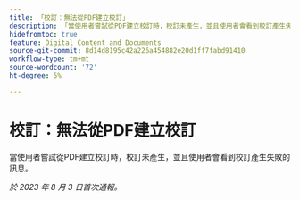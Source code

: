 ```yaml
---
title: 「校訂：無法從PDF建立校訂」
description: 「當使用者嘗試從PDF建立校訂時，校訂未產生，並且使用者會看到校訂產生失敗的訊息。」
hidefromtoc: true
feature: Digital Content and Documents
source-git-commit: 8d14d8195c42a226a454882e20d1ff7fabd91410
workflow-type: tm+mt
source-wordcount: '72'
ht-degree: 5%

---
```



# 校訂：無法從PDF建立校訂

<!--WF and WFP TOCs-->

當使用者嘗試從PDF建立校訂時，校訂未產生，並且使用者會看到校訂產生失敗的訊息。

_於 2023 年 8 月 3 日首次通報。_